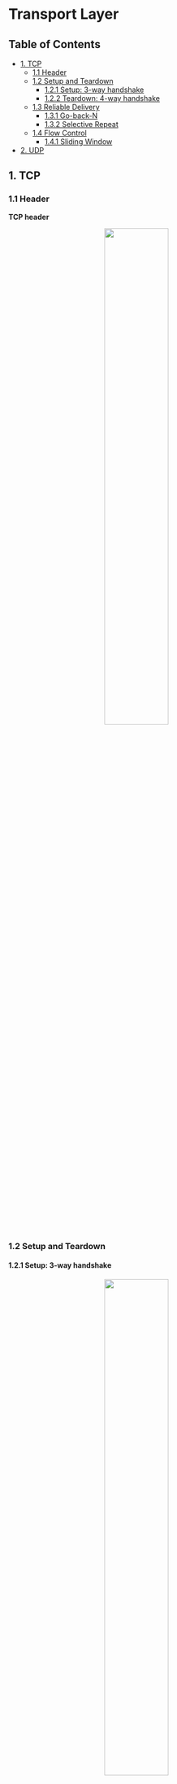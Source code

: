# Transport Layer

Table of Contents
-----------------

* [1. TCP](#1-tcp)
   * [1.1 Header](#11-header)
   * [1.2 Setup and Teardown](#12-setup-and-teardown)
      * [1.2.1 Setup: 3-way handshake](#121-setup-3-way-handshake)
      * [1.2.2 Teardown: 4-way handshake](#122-teardown-4-way-handshake)
   * [1.3 Reliable Delivery](#13-reliable-delivery)
      * [1.3.1 Go-back-N](#131-go-back-n)
      * [1.3.2 Selective Repeat](#132-selective-repeat)
   * [1.4 Flow Control](#14-flow-control)
      * [1.4.1 Sliding Window](#141-sliding-window)
* [2. UDP](#2-udp)




## 1. TCP

### 1.1 Header

**TCP header**


<div align="center"> <img src="image-20210226165610010.png" width="50%"/> </div><br>

### 1.2 Setup and Teardown

#### 1.2.1 Setup: 3-way handshake

<div align="center"> <img src="image-20210226173526009.png" width="50%"/> </div><br>

- step 1: **SYN**, S<sub>A</sub>

- step 2:

  - **SYN**, S<sub>B</sub>
  - **ACK**, S<sub>A+1</sub>

- step 3:

  - S<sub>A+1</sub>
  - **ACK**, S<sub>B+1</sub>

<div align="center"> <img src="image-20210225143351607.png" width="30%"/> </div><br>



#### 1.2.2 Teardown: 4-way handshake

<div align="center"> <img src="image-20210226184427464.png" width="50%"/> </div><br>



<div align="center"> <img src="image-20210225143816877.png" width="30%"/> </div><br>

**FSM**

P.S: *action taken on state transition* is optional

<div align="center"> <img src="image-20210225180344409.png" width="40%"/> </div><br>

**TCP Connection**

<div align="center"> <img src="image-20210225183359173.png" width="90%"/> </div><br>



### 1.3 Reliable Delivery

#### 1.3.1 Go-back-N

<div align="center"> <img src="image-20210227121045315.png" width="65%"/> </div><br>

**Initialization**

send_base = 0, nextseqnum = 0



#### 1.3.2 Selective Repeat

**Sender**

- *Data received above:* If the sequence number is within the sender's window -> the data is packetized and sent
- *Timeout:* Each packet has its own logical timer
- *ACK received:*
  - In the window: marked as received
  - Equal to *send_base*: *send_base* **move forward to the unacknowledged packet w/ the smallest sequence number**

<div align="center"> <img src="image-20210227152729195.png" width="70%"/> </div><br>

**Receiver**

- *Packet in [rcv_base, rcv_base + N - 1]:* 
  - Sent back an ACK
  - And if this packet's number equals to *rcv_base*, and any pre buffered and consecutively numbered -> delivery to the upper layer -> window move forward *x* units
- *Packet in [rcv_base - N, rcv_base - 1]:* Sent back an ACK



<div align="center"> <img src="image-20210227152821480.png" width="70%"/> </div><br>

**Example**


<div align="center"> <img src="image-20210227153243525.png" width="70%"/> </div><br>






### 1.4 Flow Control

**Problem**

<div align="center"> <img src="image-20210226120224860.png" width="50%"/> </div><br>



**Stop and wait FSM**

<div align="center"> <img src="image-20210226121825605.png" width="50%"/> </div><br>




#### 1.4.1 Sliding Window

<div align="center"> <img src="image-20210226125825295.png" width="50%"/> </div><br>

**Receive window (rwnd)**

<div align="center"> <img src="sliding-window.png" width="60%"/> </div><br>

**Reciever keep tracking of**

- LastByteRead
- LastByteRcvd
- LastByteRcvd - LastByteRead <= RcvBuffer



**Sender keep tracking of**

- LastByteSent
- LastByteAcked
- LastByteSent - LastByteAcked <= rwnd



**TCP flow control**

Initialization: rwnd = RcvBuffer

<div align="center"> <img src="image-20210226163617682.png" width="50%"/> </div><br>





## 2. UDP







## References

- [Go-Back-N Protocol - Baeldung](https://www.baeldung.com/cs/networking-go-back-n-protocol)
- [Selective Repeat Protocol](https://media.pearsoncmg.com/aw/ecs_kurose_compnetwork_7/cw/content/interactiveanimations/selective-repeat-protocol/index.html)